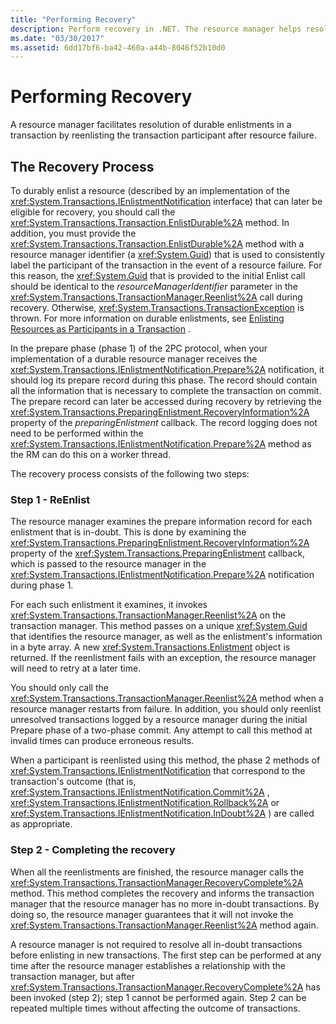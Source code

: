 ```yaml
---
title: "Performing Recovery"
description: Perform recovery in .NET. The resource manager helps resolve durable transaction enlistments by reenlisting the transaction participant after resource failure.
ms.date: "03/30/2017"
ms.assetid: 6dd17bf6-ba42-460a-a44b-8046f52b10d0
---
```

# Performing Recovery
A resource manager facilitates resolution of durable enlistments in a transaction by reenlisting the transaction participant after resource failure.  
  
## The Recovery Process  
 To durably enlist a resource (described by an implementation of the <xref:System.Transactions.IEnlistmentNotification> interface) that can later be eligible for recovery, you should call the <xref:System.Transactions.Transaction.EnlistDurable%2A> method. In addition, you must provide the <xref:System.Transactions.Transaction.EnlistDurable%2A> method with a resource manager identifier (a <xref:System.Guid>) that is used to consistently label the participant of the transaction in the event of a resource failure. For this reason, the <xref:System.Guid> that is provided to the initial Enlist call should be identical to the *resourceManagerIdentifier* parameter in the <xref:System.Transactions.TransactionManager.Reenlist%2A> call during recovery. Otherwise, <xref:System.Transactions.TransactionException> is thrown. For more information on durable enlistments, see [Enlisting Resources as Participants in a Transaction](enlisting-resources-as-participants-in-a-transaction.md) .  
  
 In the prepare phase (phase 1) of the 2PC protocol, when your implementation of a durable resource manager receives the <xref:System.Transactions.IEnlistmentNotification.Prepare%2A> notification, it should log its prepare record during this phase. The record should contain all the information that is necessary to complete the transaction on commit. The prepare record can later be accessed during recovery by retrieving the <xref:System.Transactions.PreparingEnlistment.RecoveryInformation%2A> property of the *preparingEnlistment* callback. The record logging does not need to be performed within the <xref:System.Transactions.IEnlistmentNotification.Prepare%2A> method as the RM can do this on a worker thread.  
  
 The recovery process consists of the following two steps:  
  
### Step 1 - ReEnlist  
 The resource manager examines the prepare information record for each enlistment that is in-doubt. This is done by examining the <xref:System.Transactions.PreparingEnlistment.RecoveryInformation%2A> property of the <xref:System.Transactions.PreparingEnlistment> callback, which is passed to the resource manager in the <xref:System.Transactions.IEnlistmentNotification.Prepare%2A> notification during phase 1.  
  
 For each such enlistment it examines, it invokes <xref:System.Transactions.TransactionManager.Reenlist%2A> on the transaction manager. This method passes on a unique <xref:System.Guid> that identifies the resource manager, as well as the enlistment's information in a byte array. A new <xref:System.Transactions.Enlistment> object is returned. If the reenlistment fails with an exception, the resource manager will need to retry at a later time.  
  
 You should only call the <xref:System.Transactions.TransactionManager.Reenlist%2A> method when a resource manager restarts from failure. In addition, you should only reenlist unresolved transactions logged by a resource manager during the initial Prepare phase of a two-phase commit. Any attempt to call this method at invalid times can produce erroneous results.  
  
 When a participant is reenlisted using this method, the phase 2 methods of <xref:System.Transactions.IEnlistmentNotification> that correspond to the transaction's outcome (that is, <xref:System.Transactions.IEnlistmentNotification.Commit%2A> , <xref:System.Transactions.IEnlistmentNotification.Rollback%2A> or <xref:System.Transactions.IEnlistmentNotification.InDoubt%2A> ) are called as appropriate.  
  
### Step 2 - Completing the recovery  
 When all the reenlistments are finished, the resource manager calls the <xref:System.Transactions.TransactionManager.RecoveryComplete%2A> method. This method completes the recovery and informs the transaction manager that the resource manager has no more in-doubt transactions. By doing so, the resource manager guarantees that it will not invoke the <xref:System.Transactions.TransactionManager.Reenlist%2A> method again.  
  
 A resource manager is not required to resolve all in-doubt transactions before enlisting in new transactions. The first step can be performed at any time after the resource manager establishes a relationship with the transaction manager, but after <xref:System.Transactions.TransactionManager.RecoveryComplete%2A> has been invoked (step 2); step 1 cannot be performed again. Step 2 can be repeated multiple times without affecting the outcome of transactions.
